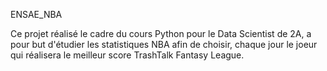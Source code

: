 ENSAE_NBA

Ce projet réalisé le cadre du cours Python pour le Data Scientist de 2A, a pour but d'étudier les statistiques NBA afin de choisir, chaque jour le joeur qui réalisera le meilleur score TrashTalk Fantasy League.
